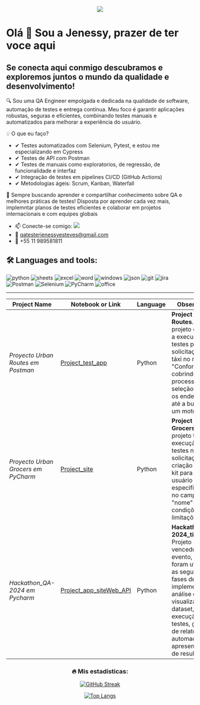 <div id="header" align="center">
  <img decoding="async" src="https://github.com/JenessyMEG/JenessyMEG/assets/171646770/f42b8487-ca92-45b5-bec9-cc7625c202df.png" />
</div>

<!--
**JenessyMEG/JenessyMEG** is a ✨ _special_ ✨ repository because its `README.md` (this file) appears on your GitHub profile.

Here are some ideas to get you started:
- 🤔 I’m looking for help with ...
- 💬 Ask me about ...
- 📫 How to reach me: ...
- 😄 Pronouns: ...
- ⚡ Fun fact: ...
-->
# Olá 👋 Sou a Jenessy, prazer de ter voce aqui 
## Se conecta aqui conmigo descubramos e exploremos juntos o mundo da qualidade e desenvolvimento!

🔍 Sou uma QA Engineer empolgada e dedicada na qualidade de software, automação de testes e entrega contínua. Meu foco é garantir aplicações robustas, seguras e eficientes, combinando testes manuais e automatizados para melhorar a experiência do usuário.

💡 O que eu faço?
- ✔ Testes automatizados com Selenium, Pytest, e estou me especializando em Cypress
- ✔ Testes de API com Postman
- ✔ Testes de manuais como exploratorios, de regressão, de funcionalidade e interfaz
- ✔ Integração de testes em pipelines CI/CD (GitHub Actions)
- ✔ Metodologias ágeis: Scrum, Kanban, Waterfall

🚀 Sempre buscando aprender e compartilhar conhecimento sobre QA e melhores práticas de testes! Disposta por aprender cada vez mais, implemntar planos de testes eficientes e colaborar em projetos internacionais e com equipes globais

- 📫 Conecte-se comigo:
[![](https://img.shields.io/badge/LinkedIn-0077B5?style=for-the-badge&logo=linkedin&logoColor=white)](https://www.linkedin.com/in/jenessy-esteves/)
- :e-mail: qatesterjenessyesteves@gmail.com
- :iphone: +55 11 989581811

## :hammer_and_wrench: Languages ​​and tools:

<div id="header" align="left">
    <img decoding="async" src="https://img.shields.io/badge/Python-3776AB?style=for-the-badge&logo=python&logoColor=white" alt="python"/>
  </a>
    <img decoding="async" src="https://img.shields.io/badge/Google%20Sheets-34A853?style=for-the-badge&logo=google-sheets&logoColor=white" alt="sheets"/>
  </a>
 <img decoding="async" src="https://img.shields.io/badge/Microsoft_Excel-217346?style=for-the-badge&logo=microsoft-excel&logoColor=white" alt="excel"/>
  </a>
  <img decoding="async" src="https://img.shields.io/badge/Microsoft_Word-2B579A?style=for-the-badge&logo=microsoft-word&logoColor=white" alt="word"/>
  </a>
 <img decoding="async" src="https://img.shields.io/badge/Windows-0078D6?style=for-the-badge&logo=windows&logoColor=white" alt="windows"/>
  </a>
  <img decoding="async" src="https://img.shields.io/badge/json-5E5C5C?style=for-the-badge&logo=json&logoColor=white" alt="json"/>
  </a>
  <img decoding="async" src="https://img.shields.io/badge/GIT-E44C30?style=for-the-badge&logo=git&logoColor=white" alt="git"/>
  </a>
  <img decoding="async" src="https://img.shields.io/badge/Jira-0052CC?style=for-the-badge&logo=Jira&logoColor=white" alt="jira"/>
  </a>
  <img decoding="async" src="https://img.shields.io/badge/Postman-FF6C37?style=for-the-badge&logo=Postman&logoColor=white" alt="Postman"/>
  </a>
  <img decoding="async" src="https://img.shields.io/badge/Selenium-43B02A?style=for-the-badge&logo=Selenium&logoColor=white" alt="Selenium"/>
  </a>
  <img decoding="async" src="https://img.shields.io/badge/PyCharm-000000.svg?&style=for-the-badge&logo=PyCharm&logoColor=white" alt="PyCharm"/>
  </a>
  <img decoding="async" src="https://img.shields.io/badge/Microsoft_Office-D83B01?style=for-the-badge&logo=microsoft-office&logoColor=white" alt="office"/>
  </a>
  
</div>

<div id="badges" align="center">
<img decoding="async" src="https://visitor-badge-reloaded.herokuapp.com/badge?page_id=JenessyMEG.JenessyMEG&color=00cf00" alt=""/>

------------

|    Project Name  | Notebook or Link    | Language    | Observation  | 
| ------------        | ------------        | ------------ |------------ |
| *Proyecto Urban Routes em Postman* | [Project_test_app](https://github.com/JenessyMEG/qa-project-Urban-Routes-es) | Python | **Project Urban Routes**. Este projeto envolve a execução de testes para uma solicitação de táxi no modo "Conforto", cobrindo todo o processo de seleção, desde os endereços até a busca por um motorista.|
| *Proyecto Urban Grocers em PyCharm* | [Project_site](https://github.com/JenessyMEG/qa-project-Urban-Grocers-app-es) | Python| **Project Urban Grocers**. Este projeto trata da execução de testes na solicitação de criação de um kit para um usuário criado, especificamente no campo "nome" e suas condições e limitações.|
| *Hackathon_QA-2024 em Pycharm* | [Project_app_siteWeb_API](https://github.com/JenessyMEG/Hackathon_QA-2024_Equipo-2) | Python| **Hackathon_QA-2024_time_2**. Projeto vencedor do evento, onde foram utilizadas as seguintes fases de implementação: análise e visualização do dataset, execução de testes, geração de relatórios, automação e apresentação de resultados.|

### :fire: Mis estadísticas:

[![GitHub Streak](http://github-readme-streak-stats.herokuapp.com?user=JenessyMEG&theme=dark&background=000000)](https://git.io/streak-stats)

[![Top Langs](https://github-readme-stats.vercel.app/api/top-langs/?username=JenessyMEG&layout=compact&theme=vision-friendly-dark)](https://github.com/anuraghazra/github-readme-stats)




  
